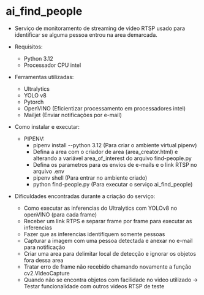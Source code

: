 # ai_find_people

- Serviço de monitoramento de streaming de video RTSP usado para identificar se alguma pessoa entrou na area demarcada.

- Requisitos:
    - Python 3.12
    - Processador CPU intel

- Ferramentas utilizadas:
    - Ultralytics
    - YOLO v8 
    - Pytorch
    - OpenVINO (Eficientizar processamento em processadores intel)
    - Mailjet (Enviar notificações por e-mail)

- Como instalar e executar:
    - PIPENV:
        - pipenv install --python 3.12 (Para criar o ambiente virtual pipenv)
        - Defina a area com o criador de area (area_creator.html) e alterando a variável area_of_interest do arquivo find-people.py
        - Defina os parametros para os envios de e-mails e o link RTSP no arquivo .env
        - pipenv shell (Para entrar no ambiente criado)
        - python find-people.py (Para executar o serviço ai_find_people)

- Dificuldades encontradas durante a criação do serviço:
    - Como executar as inferencias do Ultralytics com YOLOv8 no openVINO (para cada frame)
    - Receber um link RTPS e separar frame por frame para executar as inferencias
    - Fazer que as inferencias identifiquem somente pessoas
    - Capturar a imagem com uma pessoa detectada e anexar no e-mail para notificação 
    - Criar uma area para delimitar local de detecção e ignorar os objetos fora dessa area
    - Tratar erro de frame não recebido chamando novamente a função cv2.VideoCapture
    - Quando não se encontra objetos com facilidade no video utilizado -> Testar funcionalidade com outros videos RTSP de teste